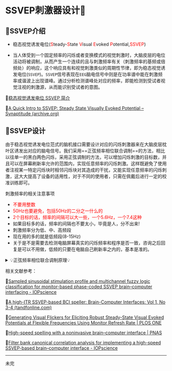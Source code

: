 # SSVEP刺激器设计🐇

## 🤡SSVEP介绍

* 稳态视觉诱发电位(<font color='red'>S</font>teady-<font color='red'>S</font>tate <font color='red'>V</font>isual <font color='red'>E</font>voked <font color='red'>P</font>otential,<font color='red'>SSVEP</font>)

* 当人体受到一个固定频率的闪烁或者变换模式的视觉刺激时，大脑皮层的电位活动将被调制，从而产生一个连续的且与刺激频率有关（刺激频率的基频或倍频处）的响应，这个响应具有和视觉刺激类似的周期性节律，即为稳态视觉诱发电位(`SSVEP`)。`SSVEP`信号表现在`EEG`脑电信号中则是在功率谱中能在刺激频率或谐波上出现谱峰。通过分析检测谱峰处对应的频率，即能检测到受试者视觉注视的刺激源，从而能识别受试者的意图。

🙌[稳态视觉诱发电位 SSVEP 简介](https://mp.weixin.qq.com/s?__biz=Mzg4MzYzNDgwMQ==&mid=2247508127&idx=1&sn=77ada479f6df75d0f5eec8cb1122d1bd&source=41#wechat_redirect)

🙌[A Quick Intro to SSVEP: Steady State Visually Evoked Potential – Synaptitude (archive.org)](https://web.archive.org/web/20181209171157/http://synaptitude.me/blog/a-quick-intro-to-ssvep-steady-state-visually-evoked-potential/)

## 🐻SSVEP设计

由于稳态视觉诱发电位范式的脑机接口需要设计对应的闪烁刺激器来在大脑皮层枕叶区诱发出对应的脑电信号。我们采用==正弦频率相位联合调制==的方法，相比以往单一的黑白两色闪烁，采用正弦调制的方法，可以增加闪烁刺激的目标数，并且可以在屏幕刷新率允许的范围内，实现任意频率的闪烁刺激。这样既避免了使用者注视某一特定闪烁块时相邻闪烁块对其造成的干扰，又能实现任意频率的闪烁刺激，这大大提高了设备的适用性，对于不同的使用者，只需在佩戴后进行一定的校准训练即可。

刺激频率的相关注意事项

* <font color='red'>不要用整数</font>
* <font color='red'>50Hz也要避免，包括50Hz的二分之一什么的</font>
* <font color='red'>2个目标的话，频率的间隔可以大一些，一个5.6Hz，一个7.4这种</font>
* 如果目标多的话，频率的间隔也不要太小，毕竟是人，分不出来!
* 刺激频率分为低、中、高频段
* 现在用的多的就是低频段(8-15Hz)
* 关于是不是需要去检测电脑屏幕真实的闪烁频率和程序是否一致，咨询之后回复是可以不用做，低频的只要在电脑自己刷新率之内的，基本是准的。


<details> <summary>💡正弦频率相位联合调制原理💡</summary>
正弦频率相位联合调制使用如下公式来确定每一个闪烁块在当前时刻的亮度： 

![img](https://cdn.jsdelivr.net/gh/Bu0717/image/imgclip_image002.gif)

其中，*s*为当前某个闪烁块的亮度，取值为0-1，对应0-255个亮度等级，*i*为当前屏幕的第几帧，*RefreshRate*为显示器的屏幕刷新率，一般为60Hz，根据显示器设置；*φ*是人为设计的某个闪烁刺激块的相位，单位为*π*；*f* 是人为设计的某个闪烁刺激块的闪烁频率，单位为 *Hz*。下图为正弦频率相位联合调制原理：

![image-20230105170049517](https://cdn.jsdelivr.net/gh/Bu0717/image/imgimage-20230105170049517.png)

在项目中，使用38个闪烁刺激块来完成SSVEP的刺激器系统，利用`Psychtoolbox` `Matlab`工具箱完成设计，针对不同场景，最终设计的刺激器界面如下图所示：

* `SSVEP`拼写闪烁刺激器界面带频率相位信息

![image-20230105170745414](https://cdn.jsdelivr.net/gh/Bu0717/image/imgimage-20230105170745414.png)

* `SSVEP`拼写软件(对应`SPELLER_PIN_XIE.m`)

![image-20230105170923833](https://cdn.jsdelivr.net/gh/Bu0717/image/imgimage-20230105170923833.png)



*  `SSVEP`小车控制软件(对应`BCI_car_stimu.m`)

![image-20230105170947276](https://cdn.jsdelivr.net/gh/Bu0717/image/imgimage-20230105170947276.png)
</details>

相关文献参考：

🐾[Sampled sinusoidal stimulation profile and multichannel fuzzy logic classification for monitor-based phase-coded SSVEP brain–computer interfacing - IOPscience](https://iopscience.iop.org/article/10.1088/1741-2560/10/3/036011)

🐾[A high-ITR SSVEP-based BCI speller: Brain-Computer Interfaces: Vol 1, No 3-4 (tandfonline.com)](https://www.tandfonline.com/doi/abs/10.1080/2326263X.2014.944469)

🐾[Generating Visual Flickers for Eliciting Robust Steady-State Visual Evoked Potentials at Flexible Frequencies Using Monitor Refresh Rate | PLOS ONE](https://journals.plos.org/plosone/article?id=10.1371/journal.pone.0099235)

🐾[High-speed spelling with a noninvasive brain–computer interface | PNAS](https://www.pnas.org/doi/full/10.1073/pnas.1508080112)

🐾[Filter bank canonical correlation analysis for implementing a high-speed SSVEP-based brain–computer interface - IOPscience](https://iopscience.iop.org/article/10.1088/1741-2560/12/4/046008)
***
未完
